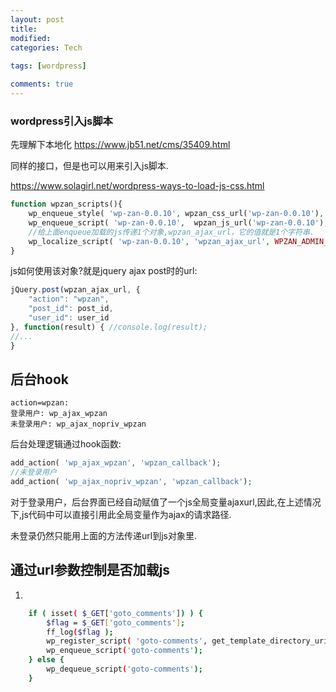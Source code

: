 ```yaml
---
layout: post
title:
modified:
categories: Tech
 
tags: [wordpress]

comments: true
---
```


### wordpress引入js脚本

先理解下本地化 <https://www.jb51.net/cms/35409.html>


同样的接口，但是也可以用来引入js脚本.

<https://www.solagirl.net/wordpress-ways-to-load-js-css.html>

```php
function wpzan_scripts(){
    wp_enqueue_style( 'wp-zan-0.0.10', wpzan_css_url('wp-zan-0.0.10'), array(), WPZAN_VERSION );
    wp_enqueue_script( 'wp-zan-0.0.10',  wpzan_js_url('wp-zan-0.0.10'), array(), WPZAN_VERSION );
    //给上面enqueue加载的js传递1个对象,wpzan_ajax_url，它的值就是1个字符串.
    wp_localize_script( 'wp-zan-0.0.10', 'wpzan_ajax_url', WPZAN_ADMIN_URL . "admin-ajax.php");
}
```
js如何使用该对象?就是jquery ajax post时的url:
```js
jQuery.post(wpzan_ajax_url, {
    "action": "wpzan",
    "post_id": post_id,
    "user_id": user_id
}, function(result) { //console.log(result);
//...
}
```

## 后台hook

```
action=wpzan:
登录用户: wp_ajax_wpzan
未登录用户: wp_ajax_nopriv_wpzan
```

后台处理逻辑通过hook函数:

```php
add_action( 'wp_ajax_wpzan', 'wpzan_callback');
//未登录用户
add_action( 'wp_ajax_nopriv_wpzan', 'wpzan_callback');
```

对于登录用户，后台界面已经自动赋值了一个js全局变量ajaxurl,因此,在上述情况下,js代码中可以直接引用此全局变量作为ajax的请求路径.

未登录仍然只能用上面的方法传递url到js对象里.


## 通过url参数控制是否加载js

1. 
```sh
    if ( isset( $_GET['goto_comments']) ) {
        $flag = $_GET['goto_comments'];
        ff_log($flag );
        wp_register_script( 'goto-comments', get_template_directory_uri() . '/core/functions/goto/goto-comments.js', array(), THEME_VERSION);
        wp_enqueue_script('goto-comments');
    } else {
        wp_dequeue_script('goto-comments');
    }
```